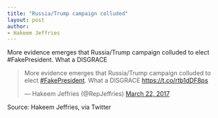 ```yaml
---
title: "Russia/Trump campaign colluded"
layout: post
author:
- Hakeem Jeffries
---
```


More evidence emerges that Russia/Trump campaign colluded to elect #FakePresident. What a DISGRACE

<blockquote class="twitter-tweet"><p lang="en" dir="ltr">More evidence emerges that Russia/Trump campaign colluded to elect <a href="https://twitter.com/hashtag/FakePresident?src=hash&amp;ref_src=twsrc%5Etfw">#FakePresident</a>. What a DISGRACE <a href="https://t.co/rtb1dDF8ps">https://t.co/rtb1dDF8ps</a></p>&mdash; Hakeem Jeffries (@RepJeffries) <a href="https://twitter.com/RepJeffries/status/844545718153031680?ref_src=twsrc%5Etfw">March 22, 2017</a></blockquote> <script async src="https://platform.twitter.com/widgets.js" charset="utf-8"></script>

Source: Hakeem Jeffries, via Twitter
